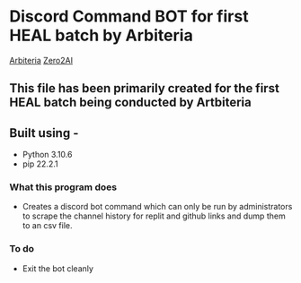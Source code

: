 # Discord Command BOT for first HEAL batch by Arbiteria

<a target="_blank" href="https://arbiteria.com">Arbiteria</a>
<a target="_blank" href="https://www.zero2ai.io/">Zero2AI</a>

## This file has been primarily created for the first HEAL batch being conducted by Artbiteria

## Built using -

* Python 3.10.6
* pip 22.2.1

### What this program does

* Creates a discord bot command which can only be run by administrators to scrape the channel history for replit and github links and dump them to an csv file. 

### To do
* Exit the bot cleanly